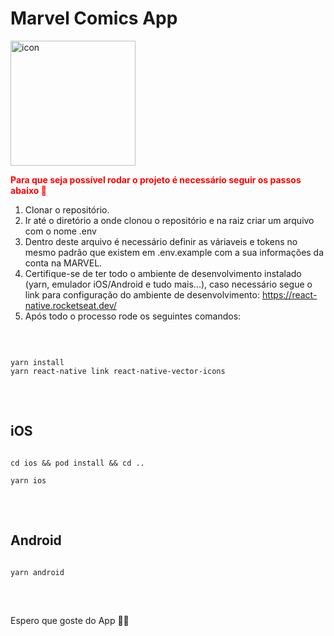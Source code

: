 # Marvel Comics App

<img src="https://i.ibb.co/wd9nhhp/icon.png" alt="icon" border="0" height="200px"></a>


<strong style="color:red">Para que seja possível rodar o projeto é necessário seguir os passos abaixo 🚀</strong>

1.  Clonar o repositório.
2. Ir até o diretório a onde clonou o repositório e na raiz criar um arquivo com o nome .env
3. Dentro deste arquivo é necessário definir as váriaveis e tokens no mesmo padrão que existem em .env.example com a sua informações da conta na MARVEL.
4. Certifique-se de ter todo o ambiente de desenvolvimento instalado (yarn, emulador iOS/Android e tudo mais...), caso necessário segue o link para configuração do ambiente de desenvolvimento: <a style="color:#7e46c3; font-weight:500">https://react-native.rocketseat.dev/</a>
4. Após todo o processo rode os seguintes comandos:

<br />

<pre>
<code>
yarn install
yarn react-native link react-native-vector-icons
</code>
</pre>

<br />

## <b>iOS</b>
<pre>
<code>
cd ios && pod install && cd ..

yarn ios
</code>
</pre>

<br />

## <b>Android</B>
<pre>
<code>
yarn android
</code>
</pre>


<br />

Espero que goste do App 🥷🏼
